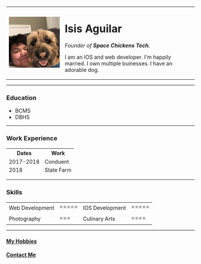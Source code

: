 <!DOCTYPE html>
<html lang="en" dir="ltr">

<head>
  <meta charset="utf-8">
  <title>Isis's Personal Site</title>
</head>

<body>
  <table cellspacing=20>
    <tr>
      <td><img
          src="profile.jpg"
          alt="Isis's profile picture"></td>
      <td>
        <h1>Isis Aguilar</h1>
        <p><em>Founder of <strong>Space Chickens Tech.</strong></em></p>
        <p>I am an IOS and web developer. I'm happily married. I own multiple buinesses. I have an adorable dog.</p>
      </td>

  </table>
  <hr />
  <h3>Education</h3>
  <p>
    <ul>
      <li>BCMS</li>
      <li>DBHS</li>
    </ul>
  </p>
  <hr>
  <h3>Work Experience</h3>
  <table>
    <thead>
      <th>Dates</th>
      <th>Work</th>
      <tr>
        <td>2017-2018</td>
        <td>Conduent</td>
      </tr>
      <tr>
        <td>2018</td>
        <td>State Farm</td>
      </tr>
    </thead>
  </table>
  <hr>
  <h3>Skills</h3>
  <table cellspacing=10>
    <tr>
      <td>Web Development</td>
      <td>⭐️⭐️⭐️⭐️⭐️</td>
      <td>IOS Development</td>
      <td>⭐️⭐️⭐️⭐️⭐️</td>
    </tr>
    <tr>
      <td>Photography</td>
      <td>⭐️⭐️⭐️</td>
      <td>Culinary Arts</td>
      <td>⭐️⭐️⭐️⭐️</td>
    </tr>
  </table>
</body>
<hr>
<h4><a href="hobbies.html">My Hobbies</a></h4>
<h4><a href="contact.html">Contact Me</a></h4>

</html>
